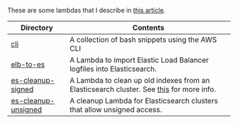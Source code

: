 These are some lambdas that I describe in [this article](https://www.kdgregory.com/index.php?page=aws.loggingPipeline).

| Directory                                 | Contents
|-------------------------------------------|----------------------------------------------------------------------------------------------------------------------------------------------------------
[cli](cli)                                  | A collection of bash snippets using the AWS CLI
[elb-to-es](elb-to-es)                      | A Lambda to import Elastic Load Balancer logfiles into Elasticsearch.
[es-cleanup-signed](es-cleanup-signed)      | A Lambda to clean up old indexes from an Elasticsearch cluster. See [this](https://www.kdgregory.com/index.php?page=aws.loggingPipeline) for more info.
[es-cleanup-unsigned](es-cleanup-unsigned)  | A cleanup Lambda for Elasticsearch clusters that allow unsigned access.
